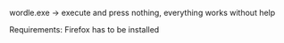 wordle.exe
-> execute and press nothing, everything works without help

Requirements: Firefox has to be installed
